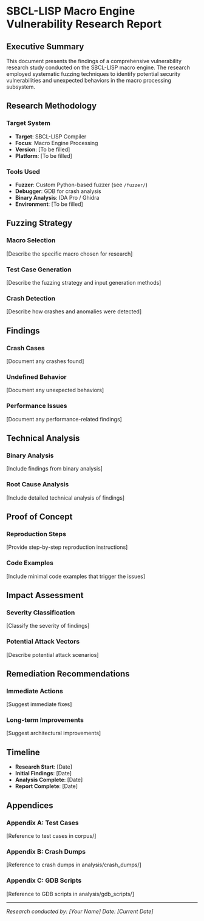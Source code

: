 # SBCL-LISP Macro Engine Vulnerability Research Report

## Executive Summary

This document presents the findings of a comprehensive vulnerability research study conducted on the SBCL-LISP macro engine. The research employed systematic fuzzing techniques to identify potential security vulnerabilities and unexpected behaviors in the macro processing subsystem.

## Research Methodology

### Target System
- **Target**: SBCL-LISP Compiler
- **Focus**: Macro Engine Processing
- **Version**: [To be filled]
- **Platform**: [To be filled]

### Tools Used
- **Fuzzer**: Custom Python-based fuzzer (see `/fuzzer/`)
- **Debugger**: GDB for crash analysis
- **Binary Analysis**: IDA Pro / Ghidra
- **Environment**: [To be filled]

## Fuzzing Strategy

### Macro Selection
[Describe the specific macro chosen for research]

### Test Case Generation
[Describe the fuzzing strategy and input generation methods]

### Crash Detection
[Describe how crashes and anomalies were detected]

## Findings

### Crash Cases
[Document any crashes found]

### Undefined Behavior
[Document any unexpected behaviors]

### Performance Issues
[Document any performance-related findings]

## Technical Analysis

### Binary Analysis
[Include findings from binary analysis]

### Root Cause Analysis
[Include detailed technical analysis of findings]

## Proof of Concept

### Reproduction Steps
[Provide step-by-step reproduction instructions]

### Code Examples
[Include minimal code examples that trigger the issues]

## Impact Assessment

### Severity Classification
[Classify the severity of findings]

### Potential Attack Vectors
[Describe potential attack scenarios]

## Remediation Recommendations

### Immediate Actions
[Suggest immediate fixes]

### Long-term Improvements
[Suggest architectural improvements]

## Timeline

- **Research Start**: [Date]
- **Initial Findings**: [Date]
- **Analysis Complete**: [Date]
- **Report Complete**: [Date]

## Appendices

### Appendix A: Test Cases
[Reference to test cases in corpus/]

### Appendix B: Crash Dumps
[Reference to crash dumps in analysis/crash_dumps/]

### Appendix C: GDB Scripts
[Reference to GDB scripts in analysis/gdb_scripts/]

---

*Research conducted by: [Your Name]*
*Date: [Current Date]*

